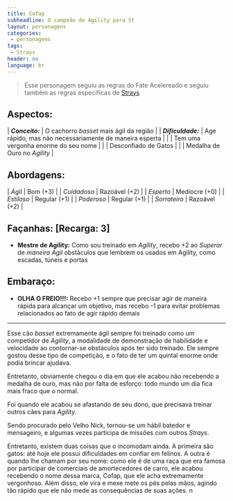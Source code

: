 ```yaml
---
title: Cofap
subheadline: O campeão de Agility para St
layout: personagens
categories:
 - personagens
tags:
 - Strays
header: no
language: br
---
```


>  Esse personagem seguiu as regras do Fate Acelereado e seguiu também as regras específicas de [Strays][1]

## Aspectos:

| **_Conceito:_**    | O cachorro _basset_ mais ágil da região                         |
| **_Dificuldade:_** | Age rápido, mas não necessariamente de maneira esperta          |
|                    | Tem uma vergonha enorme do seu nome                             |
|                    | Desconfiado de Gatos                                            |
|                    | Medalha de Ouro no _Agility_                                    |

## Abordagens:

| _Ágil_           | Bom (+3)      |
| _Cuidadoso_      | Razoável (+2) |
| _Esperto_        | Medíocre (+0) |
| _Estiloso_       | Regular (+1)  |
| _Poderoso_       | Regular (+1)  |
| _Sorrateiro_     | Razoável (+2) |

## Façanhas: [Recarga: 3]

+ **Mestre de Agility:**  Como sou treinado em _Agility_, recebo +2 ao _Superar_ de _maneira Ágil_ obstáculos que lembrem os usados em Agility, como escadas, túneis e portas

## Embaraço:

+  **OLHA O FREIO!!!:** Recebo +1 sempre que precisar agir de maneira rápida para alcançar um objetivo, mas recebo -1 para evitar problemas relacionados ao fato de agir rápido demais

---


Esse cão _basset_ extremamente ágil sempre foi treinado como um competidor de _Agility_, a modalidade de demonstração de habilidade e velocidade ao contornar-se obstáculos após ter sido treinado. Ele sempre gostou desse tipo de competição, e o fato de ter um quintal enorme onde podia brincar ajudava. 

Entretanto, obviamente chegou o dia em que ele acabou não recebendo a medalha de ouro, mas não por falta de esforço: todo mundo um dia fica mais fraco que o normal. 

Foi quando ele acabou se afastando de seu dono, que precisava treinar outros cães para _Agility_. 

Sendo procurado pelo Velho Nick, tornou-se um hábil batedor e mensageiro, e algumas vezes participa de missões com outros _Strays_. 

Entretanto, existem duas coisas que o incomodam ainda. A primeira são gatos: até hoje ele possui dificuldades em confiar em felinos. A outra é quando lhe chamam por seu nome: como ele é de uma raça que era famosa por participar de comerciais de amortecedores de carro, ele acabou recebendo o nome dessa marca, Cofap, que ele acha extremamente vergonhoso. Além disso, ele vira e mexe mete os pés pelas mãos, agindo tão rápido que ele não mede as consequências de suas ações.
n

[1]: http://www.drivethrurpg.com/product/169261/Strays
